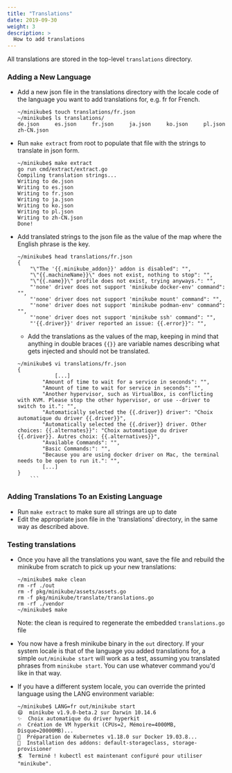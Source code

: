 ```yaml
---
title: "Translations"
date: 2019-09-30
weight: 3
description: >
  How to add translations
---
```


All translations are stored in the top-level `translations` directory.

### Adding a New Language
* Add a new json file in the translations directory with the locale code of the language you want to add
  translations for, e.g. fr for French.
	```
	~/minikube$ touch translations/fr.json
	~/minikube$ ls translations/
	de.json		es.json		fr.json		ja.json		ko.json		pl.json		zh-CN.json
	```
* Run `make extract` from root to populate that file with the strings to translate in json
  form.
	```
	~/minikube$ make extract
	go run cmd/extract/extract.go
	Compiling translation strings...
	Writing to de.json
	Writing to es.json
	Writing to fr.json
	Writing to ja.json
	Writing to ko.json
	Writing to pl.json
	Writing to zh-CN.json
	Done!
	```
* Add translated strings to the json file as the value of the map where the English phrase is the key.
	```
	~/minikube$ head translations/fr.json 
	{
		"\"The '{{.minikube_addon}}' addon is disabled": "",
		"\"{{.machineName}}\" does not exist, nothing to stop": "",
		"\"{{.name}}\" profile does not exist, trying anyways.": "",
		"'none' driver does not support 'minikube docker-env' command": "",
		"'none' driver does not support 'minikube mount' command": "",
		"'none' driver does not support 'minikube podman-env' command": "",
		"'none' driver does not support 'minikube ssh' command": "",
		"'{{.driver}}' driver reported an issue: {{.error}}": "",
	```
	* Add the translations as the values of the map, keeping in mind that anything in double braces `{{}}` are variable names describing what gets injected and should not be translated.
	```
	~/minikube$ vi translations/fr.json
	{
                [...]
        	"Amount of time to wait for a service in seconds": "",
        	"Amount of time to wait for service in seconds": "",
        	"Another hypervisor, such as VirtualBox, is conflicting with KVM. Please stop the other hypervisor, or use --driver to switch to it.": "",
        	"Automatically selected the {{.driver}} driver": "Choix automatique du driver {{.driver}}",
        	"Automatically selected the {{.driver}} driver. Other choices: {{.alternates}}": "Choix automatique du driver {{.driver}}. Autres choix: {{.alternatives}}",
        	"Available Commands": "",
        	"Basic Commands:": "",
        	"Because you are using docker driver on Mac, the terminal needs to be open to run it.": "",
        	[...]
	}
        ```
	
### Adding Translations To an Existing Language
* Run `make extract` to make sure all strings are up to date
* Edit the appropriate json file in the 'translations' directory, in the same way as described above.

### Testing translations
* Once you have all the translations you want, save the file and rebuild the minikube from scratch to pick up your new translations:
	```
	~/minikube$ make clean
	rm -rf ./out
	rm -f pkg/minikube/assets/assets.go
	rm -f pkg/minikube/translate/translations.go
	rm -rf ./vendor
	~/minikube$ make
	```
	Note: the clean is required to regenerate the embedded `translations.go` file

* You now have a fresh minikube binary in the `out` directory. If your system locale is that of the language you added translations for, a simple `out/minikube start` will work as a test, assuming you translated phrases from `minikube start`. You can use whatever command you'd like in that way. 

* If you have a different system locale, you can override the printed language using the LANG environment variable:
	```
	~/minikube$ LANG=fr out/minikube start
	😄  minikube v1.9.0-beta.2 sur Darwin 10.14.6
	✨  Choix automatique du driver hyperkit
	🔥  Création de VM hyperkit (CPUs=2, Mémoire=4000MB, Disque=20000MB)...
	🐳  Préparation de Kubernetes v1.18.0 sur Docker 19.03.8...
	🌟  Installation des addons: default-storageclass, storage-provisioner
	🏄  Terminé ! kubectl est maintenant configuré pour utiliser "minikube".
	```
